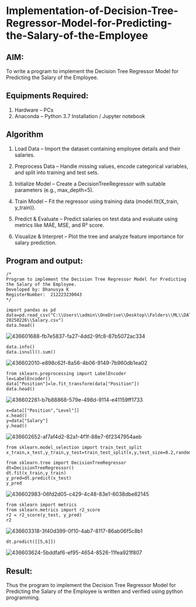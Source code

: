 # Implementation-of-Decision-Tree-Regressor-Model-for-Predicting-the-Salary-of-the-Employee

## AIM:
To write a program to implement the Decision Tree Regressor Model for Predicting the Salary of the Employee.

## Equipments Required:
1. Hardware – PCs
2. Anaconda – Python 3.7 Installation / Jupyter notebook

## Algorithm
1. Load Data – Import the dataset containing employee details and their salaries.

2. Preprocess Data – Handle missing values, encode categorical variables, and split into training and test sets.

3. Initialize Model – Create a DecisionTreeRegressor with suitable parameters (e.g., max_depth=5).

4. Train Model – Fit the regressor using training data (model.fit(X_train, y_train)).

5. Predict & Evaluate – Predict salaries on test data and evaluate using metrics like MAE, MSE, and R² score.

6. Visualize & Interpret – Plot the tree and analyze feature importance for salary prediction.
 

## Program and output:
```
/*
Program to implement the Decision Tree Regressor Model for Predicting the Salary of the Employee.
Developed by: Dhanusya K
RegisterNumber:  212223230043
*/
```
~~~
import pandas as pd
data=pd.read_csv("C:\\Users\\admin\\OneDrive\\Desktop\\Folders\\ML\\DATASET-20250226\\Salary.csv")
data.head()
~~~
![436601688-fb7e5837-fa27-4dd2-9fc8-87b5072ac334](https://github.com/user-attachments/assets/47030562-a00f-42db-a9eb-4e2e1c8ca875)
~~~
data.info()
data.isnull().sum()
~~~
![436602010-e898c62f-8a56-4b06-9149-7b960db1ea02](https://github.com/user-attachments/assets/b225ef78-2f29-4105-9d8c-89f3c617d8e7)
~~~
from sklearn.preprocessing import LabelEncoder
le=LabelEncoder()
data["Position"]=le.fit_transform(data["Position"])
data.head()
~~~
![436602261-b7b88868-579e-498d-9114-e41159ff1733](https://github.com/user-attachments/assets/f7512148-9909-42c3-8fa5-f689d5d0488a)
~~~
x=data[["Position","Level"]]
x.head()
y=data["Salary"]
y.head()
~~~
![436602652-af7af4d2-82a1-4f1f-88e7-6f2347954aeb](https://github.com/user-attachments/assets/a816e9d3-fc52-44a8-b08f-2918c93ebe7f)
~~~
from sklearn.model_selection import train_test_split
x_train,x_test,y_train,y_test=train_test_split(x,y,test_size=0.2,random_state=2)

from sklearn.tree import DecisionTreeRegressor
dt=DecisionTreeRegressor()
dt.fit(x_train,y_train)
y_pred=dt.predict(x_test)
y_pred
~~~
![436602983-06fd2d05-c429-4c48-83e1-6038dbe82145](https://github.com/user-attachments/assets/fe9f5e81-9cd4-460e-b71d-6b7fbd81969b)
~~~
from sklearn import metrics
from sklearn.metrics import r2_score
r2 = r2_score(y_test, y_pred)
r2
~~~
![436603318-3f40d399-0f10-4ab7-8117-86ab06f5c8b1](https://github.com/user-attachments/assets/6b2a0737-f2f4-4503-9bf7-12461a9e7645)
~~~
dt.predict([[5,6]])
~~~
![436603624-5bddfaf6-ef95-4654-8526-11fea921f807](https://github.com/user-attachments/assets/36c42091-39aa-42d5-b14b-8a45ce757e43)


## Result:
Thus the program to implement the Decision Tree Regressor Model for Predicting the Salary of the Employee is written and verified using python programming.
